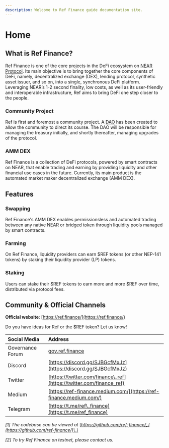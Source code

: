 ```yaml
---
description: Welcome to Ref Finance guide documentation site.
---
```


# Home

## What is Ref Finance?

Ref Finance is one of the core projects in the DeFi ecosystem on [NEAR Protocol](https://near.org). Its main objective is to bring together the core components of DeFi, namely, decentralized exchange \(DEX\), lending protocol, synthetic asset issuer, and so on, into a single, synchronous DeFi platform. Leveraging NEAR’s 1-2 second finality, low costs, as well as its user-friendly and interoperable infrastructure, Ref aims to bring DeFi one step closer to the people.

### Community Project

Ref is first and foremost a community project. A [DAO](https://v2.sputnik.fund/#/ref-finance.sputnik-dao.near) has been created to allow the community to direct its course. The DAO will be responsible for managing the treasury initially, and shortly thereafter, managing upgrades of the protocol.

### **AMM DEX** 

Ref Finance is a collection of DeFi protocols, powered by smart contracts on NEAR, that enable trading and earning by providing liquidity and other financial use cases in the future. Currently, its main product is the automated market maker decentralized exchange \(AMM DEX\).



## **Features**

### Swapping

Ref Finance's AMM DEX enables permissionsless and automated trading between any native NEAR or bridged token through liquidity pools managed by smart contracts. 

### **Farming**

On Ref Finance, liquidity providers can earn $REF tokens \(or other NEP-141 tokens\) by staking their liquidity provider \(LP\) tokens.   

### **Staking**

Users can stake their $REF tokens to earn more and more $REF over time, distributed via protocol fees.

## Community & Official Channels

**Official website**: [https://ref.finance/](https://ref.finance/)

Do you have ideas for Ref or the $REF token? Let us know!

| Social Media | Address |
| :--- | :--- |
| Governance Forum | [gov.ref.finance](https://gov.ref.finance/) |
| Discord | [https://discord.gg/SJBGcfMxJz](https://discord.gg/SJBGcfMxJz) |
| Twitter | [https://twitter.com/finance\_ref](https://twitter.com/finance_ref) |
| Medium | [https://ref-finance.medium.com/](https://ref-finance.medium.com/) |
| Telegram | [https://t.me/ref\_finance](https://t.me/ref_finance) |

_\[1\] The codebase can be viewed at_  [_https://github.com/ref-finance/_](https://github.com/ref-finance/)\_\_

_\[2\] To try Ref Finance on testnet, please contact us._




